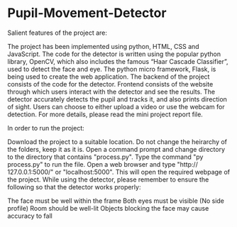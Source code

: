 # Pupil-Movement-Detector 

Salient features of the project are:

The project has been implemented using python, HTML, CSS and JavaScript.
The code for the detector is written using the popular python library, OpenCV, which also includes the famous “Haar Cascade Classifier”, used to detect the face and eye. The python micro framework, Flask, is being used to create the web application.
The backend of the project consists of the code for the detector. Frontend consists of the website through which users interact with the detector and see the results.
The detector accurately detects the pupil and tracks it, and also prints direction of sight.
Users can choose to either upload a video or use the webcam for detection.
For more details, please read the mini project report file.

In order to run the project:

Download the project to a suitable location. Do not change the heirarchy of the folders, keep it as it is.
Open a command prompt and change directory to the directory that contains "process.py".
Type the command "py process.py" to run the file.
Open a web browser and type "http:// 127.0.0.1:5000/" or "localhost:5000". This will open the required webpage of the project.
While using the detector, please remember to ensure the following so that the detector works properly:

The face must be well within the frame
Both eyes must be visible (No side profile)
Room should be well-lit
Objects blocking the face may cause accuracy to fall
